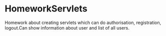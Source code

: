 # HomeworkServlets
Homework about creating servlets which can do authorisation, registration, logout.Can show information about user and list of all users.
